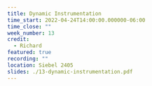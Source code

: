 ```yaml
---
title: Dynamic Instrumentation
time_start: 2022-04-24T14:00:00.000000-06:00
time_close: ""
week_number: 13
credit:
  - Richard
featured: true
recording: "" 
location: Siebel 2405
slides: ./13-dynamic-instrumentation.pdf
---
```

